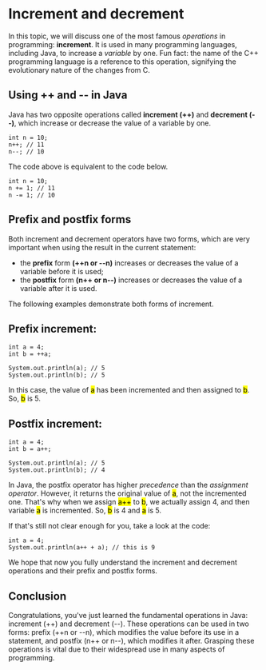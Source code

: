 # Increment and decrement
In this topic, we will discuss one of the most famous *operations* in programming: **increment**.
It is used in many programming languages, including Java, to increase a *variable* by one. Fun
fact: the name of the C++ programming language is a reference to this operation, signifying the
evolutionary nature of the changes from C.

## Using ++ and -- in Java
Java has two opposite operations called **increment (++)** and **decrement (--)**, which increase
or decrease the value of a variable by one.
```
int n = 10;
n++; // 11
n--; // 10
```
The code above is equivalent to the code below.
```
int n = 10;
n += 1; // 11
n -= 1; // 10
```

## Prefix and postfix forms
Both increment and decrement operators have two forms, which are very important when using the
result in the current statement:
- the **prefix** form **(++n or --n)** increases or decreases the value of a variable before it
is used;
- the **postfix** form **(n++ or n--)** increases or decreases the value of a variable after it
is used.

The following examples demonstrate both forms of increment.

## Prefix increment:
```
int a = 4;
int b = ++a;

System.out.println(a); // 5
System.out.println(b); // 5
```
In this case, the value of <mark>a</mark> has been incremented and then assigned to <mark>b</mark>.
So, <mark>b</mark> is 5.

## Postfix increment:
```
int a = 4;
int b = a++;

System.out.println(a); // 5
System.out.println(b); // 4
```
In Java, the postfix operator has higher *precedence* than the *assignment operator*. However, it
returns the original value of <mark>a</mark>, not the incremented one. That's why when we assign
<mark>a++</mark> to <mark>b</mark>, we actually assign 4, and then variable <mark>a</mark> is
incremented. So, <mark>b</mark> is 4 and <mark>a</mark> is 5.

If that's still not clear enough for you, take a look at the code:
```
int a = 4;
System.out.println(a++ + a); // this is 9
```
We hope that now you fully understand the increment and decrement operations and their prefix and
postfix forms.

## Conclusion
Congratulations, you've just learned the fundamental operations in Java: increment (++) and 
decrement (--). These operations can be used in two forms: prefix (++n or --n), which modifies the
value before its use in a statement, and postfix (n++ or n--), which modifies it after. Grasping
these operations is vital due to their widespread use in many aspects of programming.
